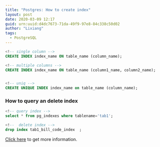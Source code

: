 ```yaml
---
title: "Postgres: How to create index"
layout: post
date: 2020-03-09 12:17
guid: urn:uuid:d4dc7673-71da-49f9-97e8-84c338c50d02
author: "Lixiang"
tags:
  - PostgreSQL
---
```


```sql
<!-- single column -->
CREATE INDEX index_name ON table_name (column_name);

<!-- multiple columns -->
CREATE INDEX index_name ON table_name (column1_name, column2_name);


<!-- uniq -->
CREATE UNIQUE INDEX index_name on table_name (column_name);
```


### How to query an delete index
```sql
<!-- query index -->
select * from pg_indexes where tablename='tab1';

<!--  delete index -->
drop index tab1_bill_code_index  ;
```

[Click here](https://www.runoob.com/postgresql/postgresql-index.html) to get more information.
